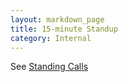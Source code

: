 ```yaml
---
layout: markdown_page
title: 15-minute Standup
category: Internal
---
```


See [Standing Calls](https://github.com/isamu-isozaki/teamai_test/tree/master/customer-success/implementation-engineering/workflows/project_execution/calls.html/index.html.md)